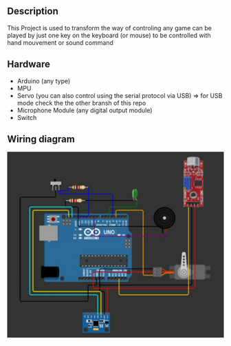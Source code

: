 ## Description
This Project is used to transform the way of controling any game can be played by just one key on the keyboard (or mouse)
to be controlled with hand mouvement or sound command 
## Hardware
- Arduino (any type)
- MPU
- Servo (you can also control using the serial protocol via USB) => for USB mode check the the other bransh of this repo
- Microphone Module (any digital output module)
- Switch
## Wiring diagram
![alt text](image.png)


